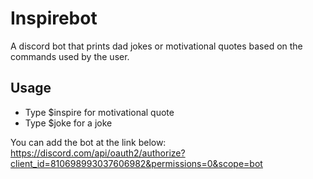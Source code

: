 # Inspirebot

A discord bot that prints dad jokes or motivational quotes based on the commands used by the user.

## Usage
* Type $inspire for motivational quote
* Type $joke for a joke

You can add the bot at the link below:
https://discord.com/api/oauth2/authorize?client_id=810698993037606982&permissions=0&scope=bot
